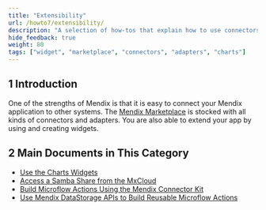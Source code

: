 ```yaml
---
title: "Extensibility"
url: /howto7/extensibility/
description: "A selection of how-tos that explain how to use connectors and adapters from the Marketplace."
hide_feedback: true
weight: 80
tags: ["widget", "marketplace", "connectors", "adapters", "charts"]
---
```


## 1 Introduction

One of the strengths of Mendix is that it is easy to connect your Mendix application to other systems. The [Mendix Marketplace](https://marketplace.mendix.com/) is stocked with all kinds of connectors and adapters. You are also able to extend your app by using and creating widgets.

## 2 Main Documents in This Category

* [Use the Charts Widgets](/howto7/extensibility/charts-tutorials/)
* [Access a Samba Share from the MxCloud](/howto7/extensibility/access-a-samba-share-from-the-mxcloud/)
* [Build Microflow Actions Using the Mendix Connector Kit](/howto7/extensibility/howto-connector-kit/)
* [Use Mendix DataStorage APIs to Build Reusable Microflow Actions](/howto7/extensibility/howto-datastorage-api/)
